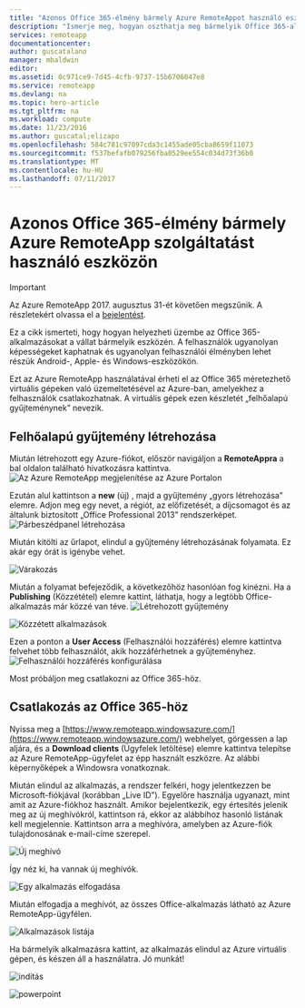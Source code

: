```yaml
---
title: "Azonos Office 365-élmény bármely Azure RemoteAppot használó eszközön | Microsoft Docs"
description: "Ismerje meg, hogyan oszthatja meg bármelyik Office 365-alkalmazást a felhasználóival az Azure RemoteApp segítségével."
services: remoteapp
documentationcenter: 
author: guscatalano
manager: mbaldwin
editor: 
ms.assetid: 0c971ce9-7d45-4cfb-9737-15b6706047e8
ms.service: remoteapp
ms.devlang: na
ms.topic: hero-article
ms.tgt_pltfrm: na
ms.workload: compute
ms.date: 11/23/2016
ms.author: guscatal;elizapo
ms.openlocfilehash: 584c781c97097cda3c1455ade05cba8659f11073
ms.sourcegitcommit: f537befafb079256fba0529ee554c034d73f36b0
ms.translationtype: MT
ms.contentlocale: hu-HU
ms.lasthandoff: 07/11/2017
---
```

# <a name="get-the-same-office-365-experience-on-any-device-with-azure-remoteapp"></a>Azonos Office 365-élmény bármely Azure RemoteApp szolgáltatást használó eszközön
> [!IMPORTANT]
> Az Azure RemoteApp 2017. augusztus 31-ét követően megszűnik. A részletekért olvassa el a [bejelentést](https://go.microsoft.com/fwlink/?linkid=821148).
> 
> 

Ez a cikk ismerteti, hogy hogyan helyezheti üzembe az Office 365-alkalmazásokat a vállat bármelyik eszközén. A felhasználók ugyanolyan képességeket kaphatnak és ugyanolyan felhasználói élményben lehet részük Android-, Apple- és Windows-eszközökön.

Ezt az Azure RemoteApp használatával érheti el az Office 365 méretezhető virtuális gépeken való üzemeltetésével az Azure-ban, amelyekhez a felhasználók csatlakozhatnak. A virtuális gépek ezen készletét „felhőalapú gyűjteménynek” nevezik.

## <a name="create-a-cloud-collection"></a>Felhőalapú gyűjtemény létrehozása
Miután létrehozott egy Azure-fiókot, először navigáljon a **RemoteAppra** a bal oldalon található hivatkozásra kattintva.
![Az Azure RemoteApp megjelenítése az Azure Portalon](./media/remoteapp-tutorial-o365anywhere/1-menu.png)

Ezután alul kattintson a **new** (új) , majd a gyűjtemény „gyors létrehozása” elemre. Adjon meg egy nevet, a régiót, az előfizetését, a díjcsomagot és az általunk biztosított „Office Professional 2013” rendszerképet.
![Párbeszédpanel létrehozása](./media/remoteapp-tutorial-o365anywhere/2-quickcreate.png)

Miután kitölti az űrlapot, elindul a gyűjtemény létrehozásának folyamata. Ez akár egy órát is igénybe vehet.

![Várakozás](./media/remoteapp-tutorial-o365anywhere/3-waiting.png)

Miután a folyamat befejeződik, a következőhöz hasonlóan fog kinézni. Ha a **Publishing** (Közzététel) elemre kattint, láthatja, hogy a legtöbb Office-alkalmazás már közzé van téve.
![Létrehozott gyűjtemény](./media/remoteapp-tutorial-o365anywhere/4-done.png)

![Közzétett alkalmazások](./media/remoteapp-tutorial-o365anywhere/5-publish.png)

Ezen a ponton a **User Access** (Felhasználói hozzáférés) elemre kattintva felvehet több felhasználót, akik hozzáférhetnek a gyűjteményhez.
![Felhasználói hozzáférés konfigurálása](./media/remoteapp-tutorial-o365anywhere/6-user.png)

Most próbáljon meg csatlakozni az Office 365-höz.

## <a name="connect-to-office-365"></a>Csatlakozás az Office 365-höz
Nyissa meg a [https://www.remoteapp.windowsazure.com/](https://www.remoteapp.windowsazure.com/) webhelyet, görgessen a lap aljára, és a **Download clients** (Ügyfelek letöltése) elemre kattintva telepítse az Azure RemoteApp-ügyfelet az épp használt eszközre. Az alábbi képernyőképek a Windowsra vonatkoznak.

Miután elindul az alkalmazás, a rendszer felkéri, hogy jelentkezzen be Microsoft-fiókjával (korábban „Live ID”). Egyelőre használja ugyanazt, mint amit az Azure-fiókhoz használt. Amikor bejelentkezik, egy értesítés jelenik meg az új meghívókról, kattintson rá, ekkor az alábbihoz hasonló listának kell megjelennie. Kattintson arra a meghívóra, amelyben az Azure-fiók tulajdonosának e-mail-címe szerepel.

![Új meghívó](./media/remoteapp-tutorial-o365anywhere/7-araclient.png)

Így néz ki, ha vannak új meghívók.

![Egy alkalmazás elfogadása](./media/remoteapp-tutorial-o365anywhere/8-invitation.png)

Miután elfogadja a meghívót, az összes Office-alkalmazás látható az Azure RemoteApp-ügyfélen.

![Alkalmazások listája](./media/remoteapp-tutorial-o365anywhere/9-work.png)

Ha bármelyik alkalmazásra kattint, az alkalmazás elindul az Azure virtuális gépen, és készen áll a használatra. Jó munkát!

![indítás](./media/remoteapp-tutorial-o365anywhere/10-arastart.png)

![powerpoint](./media/remoteapp-tutorial-o365anywhere/11-pp.png)

